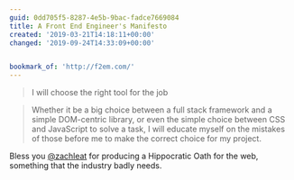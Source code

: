 ```yaml
---
guid: 0dd705f5-8287-4e5b-9bac-fadce7669084
title: A Front End Engineer's Manifesto
created: '2019-03-21T14:18:11+00:00'
changed: '2019-09-24T14:33:09+00:00'


bookmark_of: 'http://f2em.com/'
---
```


> I will choose the right tool for the job

> Whether it be a big choice between a full stack framework and a simple DOM-centric library, or even the simple choice between CSS and JavaScript to solve a task, I will educate myself on the mistakes of those before me to make the correct choice for my project. 

Bless you [@zachleat](https://twitter.com/zachleat) for producing a Hippocratic Oath for the web, something that the industry badly needs. 
